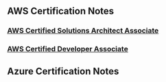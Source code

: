 ## AWS Certification Notes

### [AWS Certified Solutions Architect Associate](./aws/aws-csaa.md)

### [AWS Certified Developer Associate](./aws/aws-cda.md)

## Azure Certification Notes
